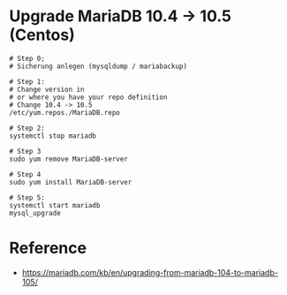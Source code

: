 # Upgrade MariaDB 10.4 -> 10.5 (Centos) 

```
# Step 0;
# Sicherung anlegen (mysqldump / mariabackup) 

# Step 1:
# Change version in 
# or where you have your repo definition
# Change 10.4 -> 10.5 
/etc/yum.repos./MariaDB.repo 

# Step 2:
systemctl stop mariadb 

# Step 3
sudo yum remove MariaDB-server

# Step 4
sudo yum install MariaDB-server 

# Step 5:
systemctl start mariadb 
mysql_upgrade 

```


# Reference 

  * https://mariadb.com/kb/en/upgrading-from-mariadb-104-to-mariadb-105/
